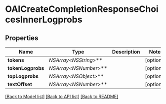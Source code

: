 # OAICreateCompletionResponseChoicesInnerLogprobs

## Properties
Name | Type | Description | Notes
------------ | ------------- | ------------- | -------------
**tokens** | **NSArray&lt;NSString*&gt;*** |  | [optional] 
**tokenLogprobs** | **NSArray&lt;NSNumber*&gt;*** |  | [optional] 
**topLogprobs** | **NSArray&lt;NSObject*&gt;*** |  | [optional] 
**textOffset** | **NSArray&lt;NSNumber*&gt;*** |  | [optional] 

[[Back to Model list]](../README.md#documentation-for-models) [[Back to API list]](../README.md#documentation-for-api-endpoints) [[Back to README]](../README.md)


